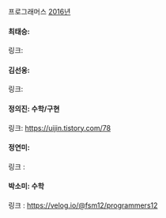 프로그래머스 [2016년](https://school.programmers.co.kr/learn/courses/30/lessons/12901)<br>

#### 최태승:
링크:

#### 김선웅: 
링크: 

#### 정의진: 수학/구현
링크: https://uijin.tistory.com/78

#### 정연미:
링크 : 

#### 박소미: 수학
링크 : https://velog.io/@fsm12/programmers12
